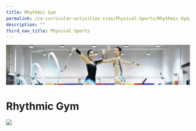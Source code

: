 ```yaml
---
title: Rhythmic Gym
permalink: /co-curricular-activities-ccas/Physical-Sports/Rhythmic-Gym/
description: ""
third_nav_title: Physical Sports
---
```

![](/images/CCA.png)

Rhythmic Gym
============

<img src="/images/xxx.png" style="width:80%">